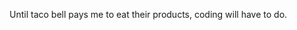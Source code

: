 Until taco bell pays me to eat their products, coding will have to do. 

<!---
joicejoseph3198/joicejoseph3198 is a ✨ special ✨ repository because its `README.md` (this file) appears on your GitHub profile.
You can click the Preview link to take a look at your changes.
--->
